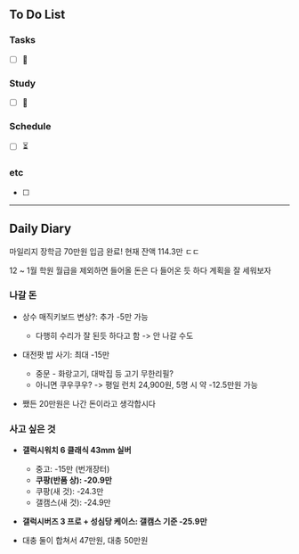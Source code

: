 ## To Do List
### Tasks
- [ ] 📅

### Study
- [ ] 📅 

### Schedule
- [ ] ⏳

### etc
- [ ] 

---
## Daily Diary
마일리지 장학금 70만원 입금 완료!
현재 잔액 114.3만 ㄷㄷ

12 ~ 1월 학원 월급을 제외하면 들어올 돈은 다 들어온 듯 하다
계획을 잘 세워보자

### 나갈 돈
- 상수 매직키보드 변상?: 추가 -5만 가능
	- 다행히 수리가 잘 된듯 하다고 함 -> 안 나갈 수도
- 대전팟 밥 사기: 최대 -15만
	- 중문 - 화랑고기, 대박집 등 고기 무한리필?
	- 아니면 쿠우쿠우? -> 평일 런치 24,900원, 5명 시 약 -12.5만원 가능

- 쨌든 20만원은 나간 돈이라고 생각합시다

### 사고 싶은 것
- **갤럭시워치 6 클래식 43mm 실버** 
	- 중고: -15만 (번개장터)
	- **쿠팡(반품 상): -20.9만**
	- 쿠팡(새 것): -24.3만
	- 갤캠스(새 것): -24.9만 
- **갤럭시버즈 3 프로 + 성심당 케이스: 갤캠스 기준 -25.9만**

- 대충 둘이 합쳐서 47만원, 대충 50만원

